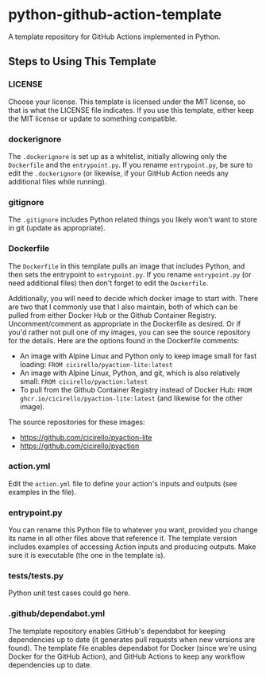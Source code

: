 # python-github-action-template
A template repository for GitHub Actions implemented in Python.

## Steps to Using This Template

### LICENSE

Choose your license.  This template is licensed under the MIT license,
so that is what the LICENSE file indicates. If you use this template,
either keep the MIT license or update to something compatible.

### dockerignore

The `.dockerignore` is set up as a whitelist, initially 
allowing only the `Dockerfile` and the `entrypoint.py`.
If you rename `entrypoint.py`, be sure to edit 
the `.dockerignore` (or likewise, if your GitHub Action
needs any additional files while running).

### gitignore

The `.gitignore` includes Python related things you likely
won't want to store in git (update as appropriate).

### Dockerfile

The `Dockerfile` in this template pulls an image that
includes Python, and then sets the entrypoint to `entrypoint.py`.
If you rename `entrypoint.py` (or need additional files) then
don't forget to edit the `Dockerfile`.

Additionally, you will need to decide which docker image to start
with. There are two that I commonly use that I also maintain,
both of which can be pulled from either Docker Hub or the Github Container
Registry. Uncomment/comment as appropriate in the Dockerfile
as desired. Or if you'd rather not pull one of my images, you can 
see the source repository for the details.  Here are the options
found in the Dockerfile comments:
* An image with Alpine Linux and Python only to keep image small for fast loading: `FROM cicirello/pyaction-lite:latest`
* An image with Alpine Linux, Python, and git, which is also relatively small: `FROM cicirello/pyaction:latest`
* To pull from the Github Container Registry instead of Docker Hub: `FROM ghcr.io/cicirello/pyaction-lite:latest` (and likewise for the other image).

The source repositories for these images:
* https://github.com/cicirello/pyaction-lite
* https://github.com/cicirello/pyaction

### action.yml

Edit the `action.yml` file to define your action's inputs and outputs
(see examples in the file).

### entrypoint.py

You can rename this Python file to whatever you want, provided you change
its name in all other files above that reference it.  The template version
includes examples of accessing Action inputs and producing outputs.  Make
sure it is executable (the one in the template is).

### tests/tests.py

Python unit test cases could go here.

### .github/dependabot.yml

The template repository enables GitHub's dependabot for keeping dependencies up to date
(it generates pull requests when new versions are found).  The template file
enables dependabot for Docker (since we're using Docker for the GitHub Action),
and GitHub Actions to keep any workflow dependencies up to date.


